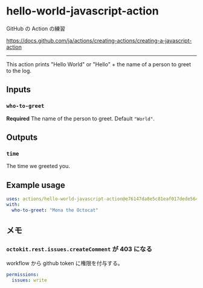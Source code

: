 # hello-world-javascript-action

GitHub の Action の練習

https://docs.github.com/ja/actions/creating-actions/creating-a-javascript-action

---

This action prints "Hello World" or "Hello" + the name of a person to greet to the log.

## Inputs

### `who-to-greet`

**Required** The name of the person to greet. Default `"World"`.

## Outputs

### `time`

The time we greeted you.

## Example usage

```yaml
uses: actions/hello-world-javascript-action@e76147da8e5c81eaf017dede5645551d4b94427b
with:
  who-to-greet: "Mona the Octocat"
```

## メモ

### `octokit.rest.issues.createComment` が 403 になる

workflow から github token に権限を付与する。

```yml
permissions:
  issues: write
```
